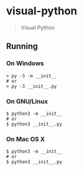 # visual-python

> Visual Python

## Running

### On Windows

```shell
> py -3 -m __init__
# or
> py -3 __init__.py
```

### On GNU/Linux

```shell
$ python3 -m __init__
# or
$ python3 __init__.py
```

### On Mac OS X

```shell
$ python3 -m __init__
# or
$ python3 __init__.py
```
